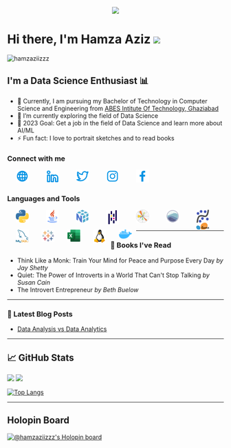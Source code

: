 <p align="center">
  <img src="img/Hamza LinkedIn Cover Profile.gif">
</p>

# Hi there, I'm Hamza Aziz <img src="https://github.com/TheDudeThatCode/TheDudeThatCode/blob/master/Assets/Hi.gif" width="30px">
<p align="left"> <img src="https://komarev.com/ghpvc/?username=hamzaziizzz" alt="hamzaziizzz" /> </p>

## I'm a Data Science Enthusiast 📊

- 🔭 Currently, I am pursuing my Bachelor of Technology in Computer Science and Engineering from [ABES Intitute Of Technology, Ghaziabad](https://www.abesit.in/)
- 🌱 I’m currently exploring the field of Data Science
- 🥅 2023 Goal: Get a job in the field of Data Science and learn more about AI/ML
- ⚡ Fun fact: I love to portrait sketches and to read books

### Connect with me

<a href="https://hamzaziizzz.me/" target="_blank"><img src="./img/globe.svg" width="30px" align="left" style="padding-right:20px; padding-left:20px;"></a>

<a href="https://www.linkedin.com/in/hamzaziizzz/" target="_blank"><img src="./img/linkedin.svg" width="30px" align="left" style="padding-right:20px; padding-left:20px;"></a>

<a href="https://www.twitter.com/hamzaziizzz" target="_blank"><img src="./img/twitter.svg" width="30px" align="left" style="padding-right:20px; padding-left:20px;"></a>

<a href="https://www.instagram.com/hamzaziizzz" target="_blank"><img src="./img/instagram.svg" width="30px" align="left" style="padding-right:20px; padding-left:20px; vertical-align:middle;"></a>

<a href="https://www.facebook.com/hamzaziizzz/" target="_blank"><img src="./img/facebook.svg" width="30px" align="left" style="padding-right:20px; padding-left:20px;"></a>

<br />
<br />

### Languages and Tools

<img align="left" alt="Python" width="30px" src="./img/python-logo.png" style="padding-right:20px; padding-left:20px;">

<img align="left" alt="Java" width="30px" src="./img/java-logo.png" style="padding-right:20px; padding-left:20px;">

<img align="left" alt="Numpy" width="30px" src="./img/numpy-logo.png" style="padding-right:20px; padding-left:20px;">

<img align="left" alt="Pandas" width="30px" src="./img/pandas-logo.png" style="padding-right:20px; padding-left:20px;">

<img align="left" alt="Matplotlib" width="30px" src="./img/matplotlib-logo.png" style="padding-right:20px; padding-left:20px;">

<img align="left" alt="Seaborn" width="30px" src="./img/seaborn-logo.png" style="padding-right:20px; padding-left:20px;">

<img align="left" alt="Statsmodels" width="30px" src="./img/statsmodels-logo.png" style="padding-right:20px; padding-left:20px;">

<img align="left" alt="Scikit Learn" width="30px" src="./img/scikit-learn-logo.png" style="padding-right:10px; padding-left:20px;">

<img align="left" alt="MySQL" width="30px" src="./img/mysql-logo.png" style="padding-right:10px; padding-left:20px;">

<img align="left" alt="Tableau" width="30px" src="./img/tableau-logo.png" style="padding-right:10px; padding-left:20px;">

<img align="left" alt="Microsoft Excel" width="30px" src="./img/excel-logo.png" style="padding-right:10px; padding-left:20px;">

<img align="left" alt="Linux OS" width="30px" src="./img/linux-logo.png" style="padding-right:10px; padding-left:20px;">

<img align="left" alt="Docker" width="30px" src="./img/docker-logo.png" style="padding-right:10px; padding-left:20px;">

<br />
<br />

---

### 📙 Books I've Read

- Think Like a Monk: Train Your Mind for Peace and Purpose Every Day *by Jay Shetty*
- Quiet: The Power of Introverts in a World That Can't Stop Talking *by Susan Cain*
- The Introvert Entrepreneur *by Beth Buelow*

---

### 📑 Latest Blog Posts

- [Data Analysis vs Data Analytics](https://hamzaziizzz.hashnode.dev/data-analysis-vs-data-analytics)

---

## 📈 GitHub Stats

<img src="https://github-readme-stats.vercel.app/api?username=hamzaziizzz&&show_icons=true&count_private=true&theme=white" />
<img src="https://github-readme-streak-stats.herokuapp.com/?user=hamzaziizzz"/>

[![Top Langs](https://github-readme-stats.vercel.app/api/top-langs/?username=hamzaziizzz&layout=compact&theme=white)](https://github.com/hamzaziizzz/github-readme-stats)

---

## Holopin Board
[![@hamzaziizzz's Holopin board](https://holopin.io/api/user/board?user=hamzaziizzz)](https://holopin.io/@hamzaziizzz)

